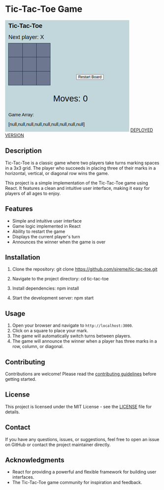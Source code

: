 # Tic-Tac-Toe Game

![Tic-Tac-Toe Game Screenshot](./tictactoe.png)
[DEPLOYED VERSION](https://tic-tac-toe-jg0j.onrender.com/)

## Description

Tic-Tac-Toe is a classic game where two players take turns marking spaces in a 3x3 grid. The player who succeeds in placing three of their marks in a horizontal, vertical, or diagonal row wins the game.

This project is a simple implementation of the Tic-Tac-Toe game using React. It features a clean and intuitive user interface, making it easy for players of all ages to enjoy.

## Features

- Simple and intuitive user interface
- Game logic implemented in React
- Ability to restart the game
- Displays the current player's turn
- Announces the winner when the game is over

## Installation

1. Clone the repository:
git clone https://github.com/sireme/tic-tac-toe.git

2. Navigate to the project directory:
cd tic-tac-toe

3. Install dependencies:
npm install

4. Start the development server:
npm start


## Usage

1. Open your browser and navigate to `http://localhost:3000`.
2. Click on a square to place your mark.
3. The game will automatically switch turns between players.
4. The game will announce the winner when a player has three marks in a row, column, or diagonal.

## Contributing

Contributions are welcome! Please read the [contributing guidelines](./CONTRIBUTING.md) before getting started.

## License

This  project is licensed under the MIT License - see the [LICENSE](./LICENSE) file for details.

## Contact

If you have any questions, issues, or suggestions, feel free to open an issue on GitHub or contact the project maintainer directly.

## Acknowledgments

- React for providing a powerful and flexible framework for building user interfaces.
- The Tic-Tac-Toe game community for inspiration and feedback.
